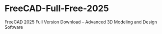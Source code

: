 # FreeCAD-Full-Free-2025
FreeCAD 2025 Full Version Download – Advanced 3D Modeling and Design Software
